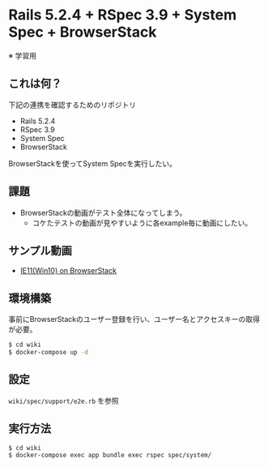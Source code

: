 # Rails 5.2.4 + RSpec 3.9 + System Spec + BrowserStack

※ 学習用

## これは何？

下記の連携を確認するためのリポジトリ

- Rails 5.2.4
- RSpec 3.9
- System Spec
- BrowserStack

BrowserStackを使ってSystem Specを実行したい。

## 課題

- BrowserStackの動画がテスト全体になってしまう。
  - コケたテストの動画が見やすいように各example毎に動画にしたい。

## サンプル動画

- [IE11(Win10) on BrowserStack](https://github.com/fukata/study-rails-rspec-browserstack/raw/master/assets/video-1c337e929893ab972fa5a43743f2fb3caeb8c978.mp4)

## 環境構築

事前にBrowserStackのユーザー登録を行い、ユーザー名とアクセスキーの取得が必要。

```bash
$ cd wiki
$ docker-compose up -d
```

## 設定

`wiki/spec/support/e2e.rb` を参照

## 実行方法

```bash
$ cd wiki
$ docker-compose exec app bundle exec rspec spec/system/
```
